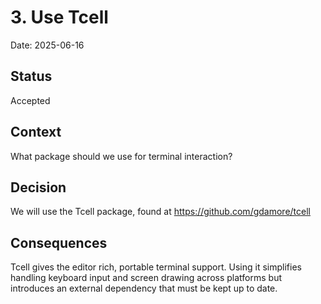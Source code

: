 # 3. Use Tcell

Date: 2025-06-16

## Status

Accepted

## Context

What package should we use for terminal interaction?

## Decision

We will use the Tcell package, found at https://github.com/gdamore/tcell

## Consequences

Tcell gives the editor rich, portable terminal support. Using it simplifies
handling keyboard input and screen drawing across platforms but introduces an
external dependency that must be kept up to date.

